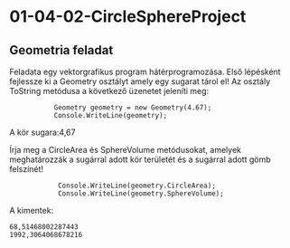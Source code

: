 #  01-04-02-CircleSphereProject
## Geometria feladat
Feladata egy vektorgrafikus program hátérprogramozása. Első lépésként fejlessze ki a Geometry osztályt amely egy sugarat tárol el! Az osztály ToString metódusa a következő üzenetet jeleníti meg:
```
           Geometry geometry = new Geometry(4.67);
           Console.WriteLine(geometry);
```
A kör sugara:4,67

Írja meg a CircleArea és SphereVolume metódusokat, amelyek meghatározzák a sugárral adott kör területét és a sugárral adott gömb felszínét!
```
            Console.WriteLine(geometry.CircleArea);
            Console.WriteLine(geometry.SphereVolume);
```            
A kimentek:
```
68,51468002287443
1992,3064068678216
```
